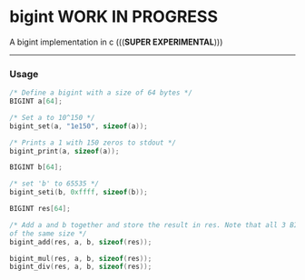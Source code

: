 # bigint **WORK IN PROGRESS**

A bigint implementation in c (((**SUPER EXPERIMENTAL**)))

---

### Usage
```C
/* Define a bigint with a size of 64 bytes */
BIGINT a[64];

/* Set a to 10^150 */
bigint_set(a, "1e150", sizeof(a));

/* Prints a 1 with 150 zeros to stdout */
bigint_print(a, sizeof(a));

BIGINT b[64];

/* set 'b' to 65535 */
bigint_seti(b, 0xffff, sizeof(b));

BIGINT res[64];

/* Add a and b together and store the result in res. Note that all 3 BIGINTs in an operation need to be
of the same size */
bigint_add(res, a, b, sizeof(res));

bigint_mul(res, a, b, sizeof(res));
bigint_div(res, a, b, sizeof(res));

```
